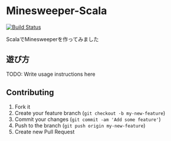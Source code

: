Minesweeper-Scala
==================
[![Build Status](https://travis-ci.org/kurochan/minesweeper-scala.svg?branch=master)](https://travis-ci.org/kurochan/minesweeper-scala)

ScalaでMinesweeperを作ってみました

## 遊び方

TODO: Write usage instructions here

## Contributing

1. Fork it
2. Create your feature branch (`git checkout -b my-new-feature`)
3. Commit your changes (`git commit -am 'Add some feature'`)
4. Push to the branch (`git push origin my-new-feature`)
5. Create new Pull Request
